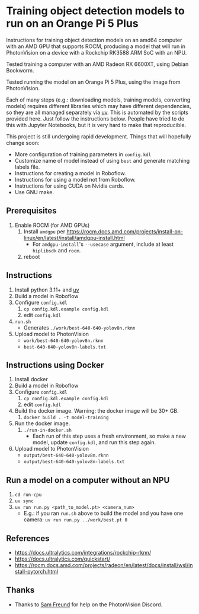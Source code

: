 # Training object detection models to run on an Orange Pi 5 Plus

Instructions for training object detection models on an amd64 computer with an AMD GPU that supports ROCM,
producing a model that will run in PhotonVision on a device with a Rockchip RK3588 ARM SoC with an NPU.

Tested training a computer with an AMD Radeon RX 6600XT, using Debian Bookworm.

Tested running the model on an Orange Pi 5 Plus, using the image from PhotonVision.

Each of many steps (e.g.: downloading models, training models, converting models) requires
different libraries which may have different dependencies, so they are all managed separately
via [uv](https://docs.astral.sh/uv/getting-started/installation/).
This is automated by the scripts provided here. Just follow the instructions below.
People have tried to do this with Jupyter Notebooks, but it is very hard to make that reproducible.

This project is still undergoing rapid development. Things that will hopefully change soon:

* More configuration of training parameters in `config.kdl`
* Customize name of model instead of using `best` and generate matching labels file.
* Instructions for creating a model in Roboflow.
* Instructions for using a model not from Roboflow.
* Instructions for using CUDA on Nvidia cards.
* Use GNU make.

## Prerequisites

1. Enable ROCM (for AMD GPUs)
    1. Install `amdgpu` per https://rocm.docs.amd.com/projects/install-on-linux/en/latest/install/amdgpu-install.html
        * For `amdgpu-install`'s `--usecase` argument, include at least `hiplibsdk` and `rocm`.
    2. reboot

## Instructions

1. Install python 3.11+ and [uv](https://docs.astral.sh/uv/getting-started/installation/)
2. Build a model in Roboflow
3. Configure `config.kdl`
    1. `cp config.kdl.example config.kdl`
    2. edit `config.kdl`
4. `run.sh`
    * Generates `./work/best-640-640-yolov8n.rknn`
5. Upload model to PhotonVision
    * `work/best-640-640-yolov8n.rknn`
    * `best-640-640-yolov8n-labels.txt`

## Instructions using Docker

1. Install docker
2. Build a model in Roboflow
3. Configure `config.kdl`
    1. `cp config.kdl.example config.kdl`
    2. edit `config.kdl`
4. Build the docker image. Warning: the docker image will be 30+ GB.
    1. `docker build . -t model-training`
5. Run the docker image.
    1. `./run-in-docker.sh`
        * Each run of this step uses a fresh environment, so make a new model,
          update `config.kdl`, and run this step again.
6. Upload model to PhotonVision
    * `output/best-640-640-yolov8n.rknn`
    * `output/best-640-640-yolov8n-labels.txt`

## Run a model on a computer without an NPU

1. `cd run-cpu`
2. `uv sync`
3. `uv run run.py <path_to_model.pt> <camera_num>`
    * E.g.: if you ran `run.sh` above to build the model and you have one camera:
      `uv run run.py ../work/best.pt 0`

## References

* https://docs.ultralytics.com/integrations/rockchip-rknn/
* https://docs.ultralytics.com/quickstart/
* https://rocm.docs.amd.com/projects/radeon/en/latest/docs/install/wsl/install-pytorch.html

## Thanks

* Thanks to [Sam Freund](https://github.com/samfreund) for help on the PhotonVision Discord.
